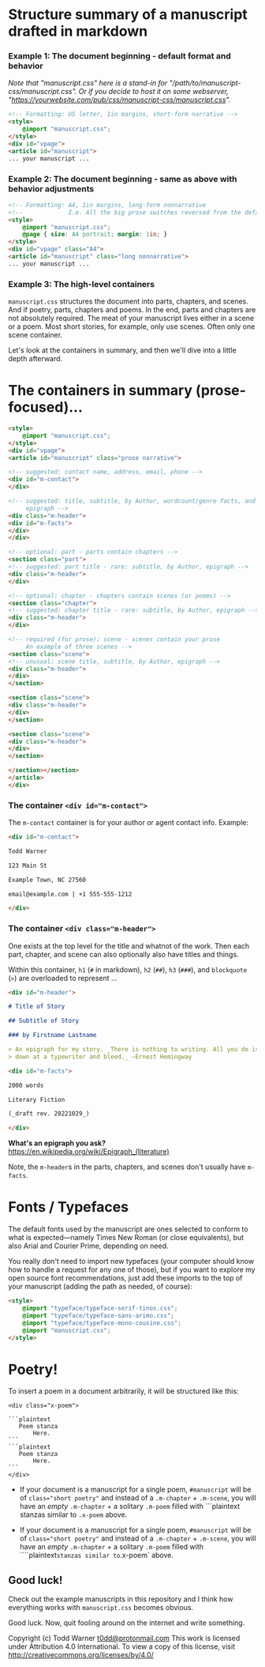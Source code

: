 # Structure summary of a manuscript drafted in markdown

### Example 1: The document beginning - default format and behavior

_Note that "manuscript.css" here is a stand-in for
"/path/to/manuscript-css/manuscript.css". Or if you decide to host it on some
webserver, "https://yourwebsite.com/pub/css/manuscript-css/manuscript.css"._

```markdown
<!-- Formatting: US letter, 1in margins, short-form narrative -->
<style>
    @import "manuscript.css";
</style>
<div id="vpage">
<article id="manuscript">
... your manuscript ...
```

### Example 2: The document beginning - same as above with behavior adjustments

```markdown
<!-- Formatting: A4, 1in margins, long-form nonnarrative                    -->
<!--             I.e. All the big prose switches reversed from the default. -->
<style>
    @import "manuscript.css";
    @page { size: A4 portrait; margin: 1in; }
</style>
<div id="vpage" class="A4">
<article id="manuscript" class="long nonnarrative">
... your manuscript ...
```

### Example 3: The high-level containers

`manuscript.css` structures the document into parts, chapters, and scenes. And
if poetry, parts, chapters and poems. In the end, parts and chapters are not
absolutely required. The meat of your manuscript lives either in a scene or a
poem. Most short stories, for example, only use scenes. Often only one scene
container.

Let's look at the containers in summary, and then we'll dive into a little
depth afterward.

# The containers in summary (prose-focused)...

```markdown
<style>
    @import "manuscript.css";
</style>
<div id="vpage">
<article id="manuscript" class="prose narrative">

<!-- suggested: contact name, address, email, phone -->
<div id="m-contact">
</div>

<!-- suggested: title, subtitle, by Author, wordcount/genre facts, and
     epigraph -->
<div class="m-header">
<div id="m-facts">
</div>
</div>

<!-- optional: part - parts contain chapters -->
<section class="part">
<!-- suggested: part title - rare: subtitle, by Author, epigraph -->
<div class="m-header">
</div>

<!-- optional: chapter - chapters contain scenes (or poems) -->
<section class="chapter">
<!-- suggested: chapter title - rare: subtitle, by Author, epigraph -->
<div class="m-header">
</div>

<!-- required (for prose): scene - scenes contain your prose
     An example of three scenes -->
<section class="scene">
<!-- unusual: scene title, subtitle, by Author, epigraph -->
<div class="m-header">
</div>
</section>

<section class="scene">
<div class="m-header">
</div>
</section>

<section class="scene">
<div class="m-header">
</div>
</section>

</section></section>
</article>
</div>
```


### The container `<div id="m-contact">`

The `m-contact` container is for your author or agent contact info. Example:

```markdown
<div id="m-contact">

Todd Warner

123 Main St

Example Town, NC 27560

email@example.com | +1 555-555-1212

</div>
```

### The container `<div class="m-header">`

One exists at the top level for the title and whatnot of the work. Then each
part, chapter, and scene can also optionally also have titles and things.

Within this container, `h1` (`#` in markdown), `h2` (`##`), `h3`
(`###`), and `blockquote` (`>`) are overloaded to represent ...

```markdown
<div id="m-header">

# Title of Story

## Subtitle of Story

### by Firstname Lastname

> An epigraph for my story. _There is nothing to writing. All you do is sit
> down at a typewriter and bleed._ —Ernest Hemingway

<div id="m-facts">

2000 words

Literary Fiction

(_draft rev. 20221029_)

</div>
```

**What's an epigraph you ask?** <https://en.wikipedia.org/wiki/Epigraph_(literature)>

Note, the `m-header`s in the parts, chapters, and scenes don't usually have `m-facts`.

# Fonts / Typefaces

The default fonts used by the manuscript are ones selected to conform to what
is expected—namely Times New Roman (or close equivalents), but also Arial and
Courier Prime, depending on need.

You really don't need to import new typefaces (your computer should know how to
handle a request for any one of those), but if you want to explore my open
source font recommendations, just add these imports to the top of your
manuscript (adding the path as needed, of course):

```markdown
<style>
    @import "typeface/typeface-serif-tinos.css";
    @import "typeface/typeface-sans-arimo.css";
    @import "typeface/typeface-mono-cousine.css";
    @import "manuscript.css";
</style>
```

# Poetry!

To insert a poem in a document arbitrarily, it will be structured like this:

    <div class="x-poem">

    ```plaintext
       Poem stanza
           Here.
    ```
    ```plaintext
       Poem stanza
           Here.
    ```
    </div>

- If your document is a manuscript for a single poem, `#manuscript` will be of
  `class="short poetry"` and instead of a `.m-chapter` + `.m-scene`, you will
  have an _empty_ `.m-chapter` + a solitary `.m-poem` filled with ```plaintext
  stanzas similar to `.x-poem` above.

- If your document is a manuscript for a single poem, `#manuscript` will be of
  `class="short poetry"` and instead of a `.m-chapter` + `.m-scene`, you will
  have an _empty_ `.m-chapter` + a solitary `.m-poem` filled with
  ````plaintext` stanzas similar to `.x-poem` above.

## Good luck!

Check out the example manuscripts in this repository and I think how everything
works with `manuscript.css` becomes obvious.

Good luck. Now, quit fooling around on the internet and write something.

Copyright (c) Todd Warner <t0dd@protonmail.com>
This work is licensed under Attribution 4.0 International. To view a copy
of this license, visit http://creativecommons.org/licenses/by/4.0/
